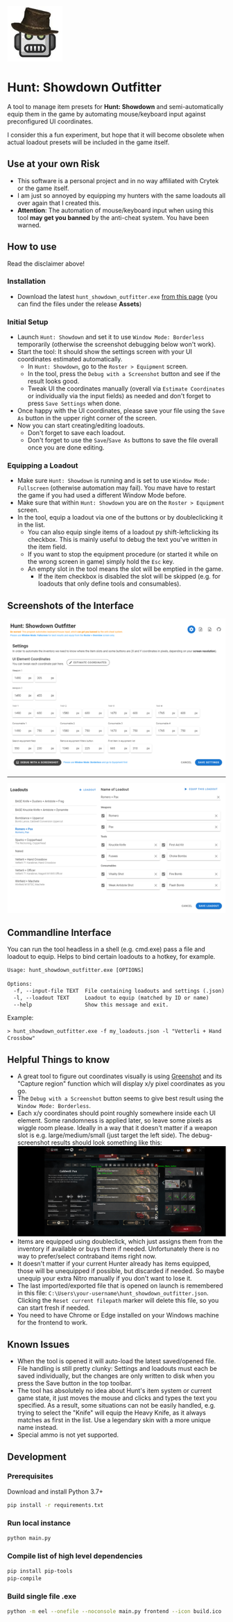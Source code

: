 
![](docs/robot.jpg)

# Hunt: Showdown Outfitter

A tool to manage item presets for **Hunt: Showdown** and semi-automatically
equip them in the game by automating mouse/keyboard input against
preconfigured UI coordinates.

I consider this a fun experiment, but hope that it will become obsolete when actual loadout presets will be included in the game itself.

## Use at your own Risk

- This software is a personal project and in no way affiliated with Crytek or the game itself.
- I am just so annoyed by equipping my hunters with the same loadouts all over again that I created this.
- **Attention**: The automation of mouse/keyboard input when using this tool **may get you banned** by the anti-cheat system. You have been warned.

## How to use

Read the disclaimer above!

### Installation
- Download the latest `hunt_showdown_outfitter.exe` [from this page](https://github.com/cb109/hunt_showdown_outfitter/releases) (you can find the files under the release **Assets**)

### Initial Setup
- Launch `Hunt: Showdown` and set it to use `Window Mode: Borderless` temporarily (otherwise the screenshot debugging below won't work).
- Start the tool: It should show the settings screen with your UI coordinates estimated automatically.
  - In `Hunt: Showdown`, go to the `Roster > Equipment` screen.
  - In the tool, press the `Debug with a Screenshot` button and see if the result looks good.
  - Tweak UI the coordinates manually (overall via `Estimate Coordinates` or individually via the input fields) as needed and don't forget to press `Save Settings` when done.
- Once happy with the UI coordinates, please save your file using the `Save As` button in the upper right corner of the screen.
- Now you can start creating/editing loadouts.
  - Don't forget to save each loadout.
  - Don't forget to use the `Save`/`Save As` buttons to save the file overall once you are done editing.

### Equipping a Loadout

- Make sure `Hunt: Showdown` is running and is set to use `Window Mode: Fullscreen` (otherwise automation may fail). You mave have to restart the game if you had used a different Window Mode before.
- Make sure that within `Hunt: Showdown` you are on the `Roster > Equipment` screen.
- In the tool, equip a loadout via one of the buttons or by doubleclicking it in the list.
  - You can also equip single items of a loadout py shift-leftclicking its checkbox. This is mainly useful to debug the text you've written in the item field.
  - If you want to stop the equipment procedure (or started it while on the wrong screen in game) simply hold the `Esc` key.
  - An empty slot in the tool means the slot will be emptied in the game.
    - If the item checkbox is disabled the slot will be skipped (e.g. for loadouts that only define tools and consumables).

## Screenshots of the Interface

![](docs/ui_settings.png)

---

![](docs/ui_loadouts.png)

## Commandline Interface

You can run the tool headless in a shell (e.g. cmd.exe) pass a file and loadout to equip. Helps to bind certain loadouts to a hotkey, for example.

```
Usage: hunt_showdown_outfitter.exe [OPTIONS]

Options:
  -f, --input-file TEXT  File containing loadouts and settings (.json)
  -l, --loadout TEXT     Loadout to equip (matched by ID or name)
  --help                 Show this message and exit.
```

Example:

```
> hunt_showdown_outfitter.exe -f my_loadouts.json -l "Vetterli + Hand Crossbow"
```

## Helpful Things to know

- A great tool to figure out coordinates visually is using [Greenshot](https://getgreenshot.org/) and its "Capture region" function which will display x/y pixel coordinates as you go.
- The `Debug with a Screenshot` button seems to give best result using the `Window Mode: Borderless`.
- Each x/y coordinates should point roughly somewhere inside each UI element. Some randomness is applied later, so leave some pixels as wiggle room please. Ideally in a way that it doesn't matter if a weapon slot is e.g. large/medium/small (just target the left side). The debug-screenshot results should look something like this:
  ![](docs/debug_screenshot.png)
- Items are equipped using doubleclick, which just assigns them from the inventory if available or buys them if needed. Unfortunately there is no way to prefer/select contraband items right now.
- It doesn't matter if your current Hunter already has items equipped, those will be unequipped if possible, but discarded if needed. So maybe unequip your extra Nitro manually if you don't want to lose it.
- The last imported/exported file that is opened on launch is remembered in this file: `C:\Users\your-username\hunt_showdown_outfitter.json`. Clicking the `Reset current filepath` marker will delete this file, so you can start fresh if needed.
- You need to have Chrome or Edge installed on your Windows machine for the frontend to work.

## Known Issues

- When the tool is opened it will auto-load the latest saved/opened file.  File handling is still pretty clunky: Settings and loadouts must each be saved individually, but the changes are only written to disk when you press the Save button in the top toolbar.
- The tool has absolutely no idea about Hunt's item system or current game state, it just moves the mouse and clicks and types the text you specified. As a result, some situations can not be easily handled, e.g. trying to select the "Knife" will equip the Heavy Knife, as it always matches as first in  the list. Use a legendary skin with a more unique name instead.
- Special ammo is not yet supported.

## Development

### Prerequisites

Download and install Python 3.7+

```bash
pip install -r requirements.txt
```

### Run local instance
```bash
python main.py
```

### Compile list of high level dependencies
```bash
pip install pip-tools
pip-compile
```

### Build single file .exe

```bash
python -m eel --onefile --noconsole main.py frontend --icon build.ico
```
